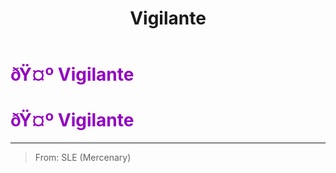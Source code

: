 ﻿---
lang: en-US
title: Vigilante
prev: Veteran
next: 
---
# <font color="#9304c1">ðŸ¤º <b>Vigilante</b></font> <Badge text="Killing" type="tip" vertical="middle"/>
# <font color="#9304c1">ðŸ¤º <b>Vigilante</b></font> <Badge text="Killing" type="tip" vertical="middle"/>
---

> From: SLE (Mercenary)

